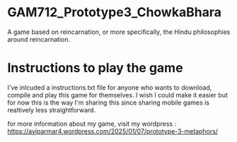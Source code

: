 # GAM712_Prototype3_ChowkaBhara
A game based on reincarnation, or more specifically, the Hindu philosophies around reincarnation.

# Instructions to play the game
I've inlcuded a instructions.txt file for anyone who wants to download, compile and play this game for themselves. I wish I could make it easier but for now this is the way I'm sharing this since sharing mobile games is realtively less straightforward.

for more information about my game, visit my wordpress :
https://aviparmar4.wordpress.com/2025/01/07/prototype-3-metaphors/
